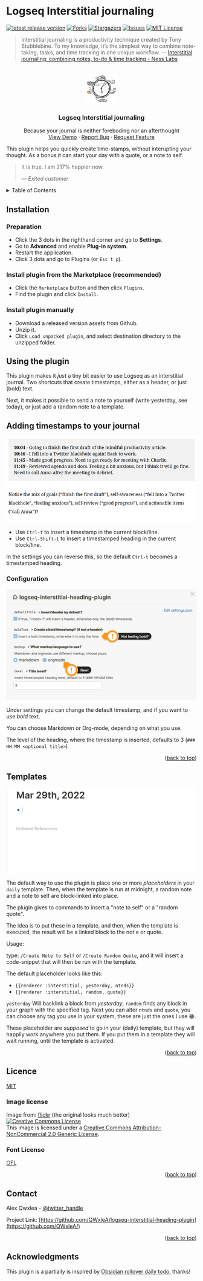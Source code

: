 # Logseq Interstitial journaling
<div id="top"></div>
<!--
*** Thanks for checking out Unfinished business. If you have a suggestion
*** that would make this better, please fork the repo and create a pull request
*** or simply open an issue with the tag "enhancement".
*** Don't forget to give the project a star!
*** Thanks again! Now go create something AMAZING! :D
-->

<!-- PROJECT SHIELDS -->
<!--
*** I'm using markdown "reference style" links for readability.
*** Reference links are enclosed in brackets [ ] instead of parentheses ( ).
*** See the bottom of this document for the declaration of the reference variables
*** for contributors-url, forks-url, etc. This is an optional, concise syntax you may use.
*** https://www.markdownguide.org/basic-syntax/#reference-style-links
-->
[![latest release version][release-shield]][release-url]
[![Forks][forks-shield]][forks-url]
[![Stargazers][stars-shield]][stars-url]
[![Issues][issues-shield]][issues-url]
[![MIT License][license-shield]][license-url]

> Interstitial journaling is a productivity technique created by Tony Stubblebine. To my knowledge, it’s the simplest way to combine note-taking, tasks, and time tracking in one unique workflow. -- [Interstitial journaling: combining notes, to-do & time tracking - Ness Labs](https://nesslabs.com/interstitial-journaling)

<!-- PROJECT LOGO -->
<br />
<div align="center">
  <a href="https://github.com/qWxleA/logseq-interstitial-heading-plugin">
    <img src="./img/icon.png" alt="Logo" width="80" height="80">
  </a>

<h3 align="center">Logseq Interstitial journaling</h3>

  <p align="center">
    Because your journal is neither foreboding nor an afterthought
    <br />
    <a href="https://github.com/qWxleA/logseq-interstitial-heading-plugin">View Demo</a>
    ·
    <a href="https://github.com/qWxleA/logseq-interstitial-heading-plugin/issues">Report Bug</a>
    ·
    <a href="https://github.com/qWxleA/logseq-interstitial-heading-plugin/issues">Request Feature</a>
  </p>
</div>

This plugin helps you quickly create time-stamps, without interupting your thought. As a bonus it can start your day with a quote, or a note to self.

> It is true. I am 217% happier now. 
>
>— <cite>Exited customer</cite>

<!-- TABLE OF CONTENTS -->
<details>
  <summary>Table of Contents</summary>
  <ol>
    <li><a href="#installation">Installation</a></li>
    <li><a href="#Using the plugin">Using the plugin</a></li>
    <li><a href="#Configuration">Configuration</a></li>
    <li><a href="#license">License</a></li>
    <li><a href="#contact">Contact</a></li>
    <li><a href="#acknowledgments">Acknowledgments</a></li>
  </ol>
</details>

## Installation

### Preparation

- Click the 3 dots in the righthand corner and go to **Settings**.
- Go to **Advanced** and enable **Plug-in system**.
- Restart the application.
- Click 3 dots and go to Plugins (or `Esc t p`).

### Install plugin from the Marketplace (recommended) 

- Click the `Marketplace` button and then click `Plugins`.
- Find the plugin and click `Install`.

### Install plugin manually

- Download a released version assets from Github.
- Unzip it.
- Click `Load unpacked plugin`, and select destination directory to the unzipped folder.

## Using the plugin

This plugin makes it *just* a tiny bit easier to use Logseq as an interstitial journal. Two shortcuts that create timestamps, either as a header, or just (bold) text.

Next, it makes it possible to send a note to yourself (write yesterday, see today), or just add a random note to a template.

## Adding timestamps to your journal

![interstial journal example](./img/journal.png)

- Use `Ctrl-t` to insert a timestamp in the current block/line.
- Use `Ctrl-Shift-t` to insert a timestamped heading in the current block/line.

In the settings you can reverse this, so the default `Ctrl-t` becomes a timestamped heading.

### Configuration

![settings](./img/settings.png)

Under settings you can change the default timestamp, and if you want to use *bold* text.

You can choose Markdown or Org-mode, depending on what you use.

The level of the heading, where the timestamp is inserted, defaults to 3 (`### HH:MM <optional title>`)

<p align="right">(<a href="#top">back to top</a>)</p>

## Templates

![insert templates](./img/demo.gif)

The default way to use the plugin is place one or more *placeholders* in your `daily` template. Then, when the template is run at midnight, a random note and a note to self are block-linked into place.

The plugin gives to commands to insert a "note to self" or a "random quote".

The idea is to put these in a template, and then, when the template is executed, the result will be a linked block to the not e or quote.

Usage:

type: `/Create Note to Self` or `/Create Random Quote`, and it will insert a code-snippet that will then be run with the template.

The default placeholder looks like this: 

- `{{renderer :interstitial, yesterday, ntnds}}`
- `{{renderer :interstitial, random, quote}}`

`yesterday` Will backlink a block from _yesterday_, `random` finds any block in your graph with the specified tag. Next you can alter `ntnds` and `quote`, you can choose any tag you use in your system, these are just the ones I use 😁.

These placeholder are _supposed_ to go in your (daily) template, but they will happily work anywhere you put them. If you put them in a template they will wait running, until the template is activated.

<p align="right">(<a href="#top">back to top</a>)</p>

## Licence

[MIT](.LICENSE.txt)

### Image license

Image from: [flickr](https://www.flickr.com/photos/kotomi-jewelry/33599728252) (the original looks much better) <a rel="license" href="http://creativecommons.org/licenses/by-nc/2.0/"><img alt="Creative Commons License" style="border-width:0" src="https://i.creativecommons.org/l/by-nc/2.0/88x31.png" /></a><br />This image is licensed under a <a rel="license" href="http://creativecommons.org/licenses/by-nc/2.0/">Creative Commons Attribution-NonCommercial 2.0 Generic License</a>.

### Font License

[OFL](./OFL.txt)
<p align="right">(<a href="#top">back to top</a>)</p>

<!-- CONTACT -->
## Contact

Alex Qwxlea - [@twitter_handle](https://twitter.com/QwxleaA) 

Project Link: [https://github.com/QWxleA/logseq-interstitial-heading-plugin](https://github.com/QWxleA/)

<p align="right">(<a href="#top">back to top</a>)</p>

## Acknowledgments

This plugin is a partially is inspired by [Obsidian rollover daily todo](https://github.com/shichongrui/obsidian-rollover-daily-todos), thanks!

<!-- MARKDOWN LINKS & IMAGES -->
<!-- https://www.markdownguide.org/basic-syntax/#reference-style-links -->
[release-url]: (https://github.com/QWxleA/logseq-interstitial-heading-plugin)
[release-shield]: https://img.shields.io/github/v/release/qwxlea/logseq-interstitial-heading-plugin?style=for-the-badge
[contributors-shield]: https://img.shields.io/github/contributors/QWxleA/logseq-interstitial-heading-plugin.svg?style=for-the-badge
[contributors-url]: https://github.com/QWxleA/logseq-interstitial-heading-plugin/graphs/contributors
[forks-shield]: https://img.shields.io/github/forks/QWxleA/logseq-interstitial-heading-plugin.svg?style=for-the-badge
[forks-url]: https://github.com/QWxleA/logseq-interstitial-heading-plugin/network/members
[stars-shield]: https://img.shields.io/github/stars/QWxleA/logseq-interstitial-heading-plugin.svg?style=for-the-badge
[stars-url]: https://github.com/QWxleA/logseq-interstitial-heading-plugin/stargazers
[issues-shield]: https://img.shields.io/github/issues/QWxleA/logseq-interstitial-heading-plugin.svg?style=for-the-badge
[issues-url]: https://github.com/QWxleA/logseq-interstitial-heading-plugin/issues
[license-shield]: https://img.shields.io/github/license/QWxleA/logseq-interstitial-heading-plugin.svg?style=for-the-badge
[license-url]: https://github.com/QWxleA/logseq-interstitial-heading-plugin/blob/master/LICENSE.txt
